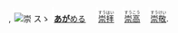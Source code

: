 ,
<img src="l1.svg" width="2" height="24"><img src="https://glyphwiki.org/glyph/u5d07.svg" width="24" height="24" alt="崇"> <kbd>スゝ</kbd> <img src="l1.svg">[**あが**める](https://jisho.org/search/崇める)　 <img src="l0.svg">[<ruby>崇拝<rt>すうはい</rt></ruby>](https://jisho.org/search/崇拝)</ins>　<img src="l1.svg">[<ruby>崇高<rt>すうこう</rt></ruby>](https://jisho.org/search/崇高)　<img src="l2.svg">[<ruby>崇敬<rt>すうけい</rt></ruby>](https://jisho.org/search/崇敬).
